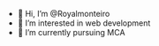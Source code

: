 - 👋 Hi, I’m @Royalmonteiro
- 👀 I’m interested in web development 
- 🌱 I’m currently pursuing MCA


<!---
Royalmonteiro/Royalmonteiro is a ✨ special ✨ repository because its `README.md` (this file) appears on your GitHub profile.
You can click the Preview link to take a look at your changes.
--->
